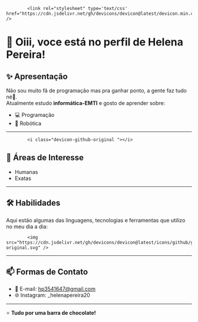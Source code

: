 
            <link rel="stylesheet" type='text/css' href="https://cdn.jsdelivr.net/gh/devicons/devicon@latest/devicon.min.css" />
          
# 👋 Oiii, voce está no perfil de Helena Pereira!

## ✨ Apresentação
Não sou muito fã de programação mas pra ganhar ponto, a gente faz tudo né🚀.  
Atualmente estudo **informática-EMTI** e gosto de aprender sobre:
- 💻 Programação
- 🤖 Robótica
---

            <i class="devicon-github-original "></i>
          
## 🎯 Áreas de Interesse
- Humanas
- Exatas
---

## 🛠️ Habilidades
Aqui estão algumas das linguagens, tecnologias e ferramentas que utilizo no meu dia a dia:


         
            <img src="https://cdn.jsdelivr.net/gh/devicons/devicon@latest/icons/github/github-original.svg" />
          
          
---

## 📫 Formas de Contato
- 📧 E-mail: hp3541647@gmail.com  
- 🌐 Instagram: _helenapereira20  

---

⭐ **Tudo por uma barra de chocolate!**  
